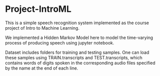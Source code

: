 # Project-IntroML
This is a simple speech recognition system implemented as the course project of Intro to Machine Learning.

We implemented a Hidden Markov Model here to model the time-varying process of producing speech using jupyter notebook.

Dataset includes folders for training and testing samples. One can load these samples using TRAIN.transcripts and TEST.transcripts, which contains words of digits spoken in the corresponding audio files specified by the name at the end of each line.
